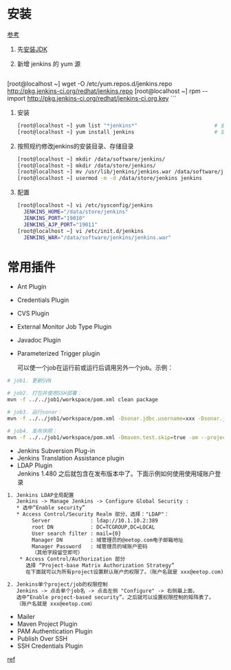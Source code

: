 # 安装
[参考](https://wiki.jenkins-ci.org/display/JENKINS/Installing+Jenkins+on+Red+Hat+distributions)

1. 先[安装JDK](CentOs-JDK)

1. 新增 jenkins 的 yum 源

    ```sh
[root@localhost ~] wget -O /etc/yum.repos.d/jenkins.repo http://pkg.jenkins-ci.org/redhat/jenkins.repo
[root@localhost ~] rpm --import http://pkg.jenkins-ci.org/redhat/jenkins-ci.org.key
    ```
1. 安装

    ```sh
    [root@localhost ~] yum list "*jenkins*"                         # 查找可安装的jenkins版本
    [root@localhost ~] yum install jenkins                          # 安装
    ```
1. 按照规约修改jenkins的安装目录、存储目录
    ```sh
    [root@localhost ~] mkdir /data/software/jenkins/
    [root@localhost ~] mkdir /data/store/jenkins/
    [root@localhost ~] mv /usr/lib/jenkins/jenkins.war /data/software/jenkins/
    [root@localhost ~] usermod -m -d /data/store/jenkins jenkins               # 修改jenkins用户的主目录为 /data/store/jenkins
    ```

1. 配置

    ```sh
    [root@localhost ~] vi /etc/sysconfig/jenkins
      JENKINS_HOME="/data/store/jenkins"                               # 即jenkins用户的主目录
      JENKINS_PORT="19010"
      JENKINS_AJP_PORT="19011"
    [root@localhost ~] vi /etc/init.d/jenkins
      JENKINS_WAR="/data/software/jenkins/jenkins.war"
    ```


# 常用插件
* Ant Plugin
* Credentials Plugin
* CVS Plugin
* External Monitor Job Type Plugin
* Javadoc Plugin
* Parameterized Trigger plugin

   可以使一个job在运行前或运行后调用另外一个job。示例：

```sh
# job1. 更新SVN  

# job2. 打包并使用SSH部署：
mvn -f ../../job1/workspace/pom.xml clean package

# job3. 运行sonar：
mvn -f ../../job1/workspace/pom.xml -Dsonar.jdbc.username=xxx -Dsonar.jdbc.password=xxx clean compile sonar:sonar

# job4. 发布快照：
mvn -f ../../job1/workspace/pom.xml -Dmaven.test.skip=true -am --projects subModule1/subModule11,submodel2 clean deploy
```

* Jenkins Subversion Plug-in
* Jenkins Translation Assistance plugin
* LDAP Plugin  
  Jenkins 1.480  之后就包含在发布版本中了。下面示例如何使用使用域账户登录

```txt
1. Jenkins LDAP全局配置
   Jenkins -> Manage Jenkins -> Configure Global Security :
   * 选中“Enable security”
   * Access Control/Security Realm 部分，选择："LDAP"：
        Server             : ldap://10.1.10.2:389
        root DN            : DC=TCGROUP,DC=LOCAL
        User search filter : mail={0}
        Manager DN         : 域管理员的@eetop.com电子邮箱地址
        Manager Password   : 域管理员的域账户密码
        （其他字段留空即可）
    * Access Control/Authorization 部分
      选择 “Project-base Matrix Authorization Strategy”
      在下面就可以为所有project设置默认账户的权限了。（账户名就是 xxx@eetop.com)

2. Jenkins单个project/job的权限控制
   Jenkins -> 点击单个job名 -> 点击左侧 "Configure" -> 右侧最上面，
   选中“Enable project-based security”。之后就可以设置权限控制的矩阵表了。
   （账户名就是 xxx@eetop.com）
```

* Mailer
* Maven Project Plugin
* PAM Authentication Plugin
* Publish Over SSH
* SSH Credentials Plugin


[ref](https://gist.github.com/wataru420/1757063)

